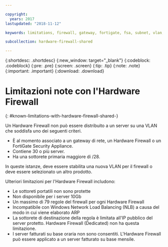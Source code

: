 ```yaml
---

copyright:
  years: 2017
lastupdated: "2018-11-12"

keywords: limitations, firewall, gateway, fortigate, fsa, subnet, vlan, problems, issues

subcollection: hardware-firewall-shared

---
```


{:shortdesc: .shortdesc}
{:new_window: target="_blank"}
{:codeblock: .codeblock}
{:pre: .pre}
{:screen: .screen}
{:tip: .tip}
{:note: .note}
{:important: .important}
{:download: .download}

# Limitazioni note con l'Hardware Firewall
{: #known-limitations-with-hardware-firewall-shared-}

Un Hardware Firewall non può essere distribuito a un server su una VLAN che soddisfa uno dei seguenti criteri.

* È al momento associato a un gateway di rete, un Hardware Firewall o un FortiGate Security Appliance.
* Contiene 30 o più server.
* Ha una sottorete primaria maggiore di /28.

In queste istanze, deve essere stabilita una nuova VLAN per il firewall o deve essere selezionato un altro prodotto.

Ulteriori limitazioni per l'Hardware Firewall includono:

* Le sottoreti portatili non sono protette
* Non disponibile per i server 10Gb
* Un massimo di 79 regole del firewall per ogni Hardware Firewall
* Incompatibile con Windows Network Load Balancing (NLB) a causa del modo in cui viene elaborato ARP
* La sottorete di destinazione della regola è limitata all'IP pubblico del server protetto. Hardware Firewall (Dedicated) non ha questa limitazione.
* I server fatturati su base oraria non sono consentiti. L'Hardware Firewall può essere applicato a un server fatturato su base mensile.
